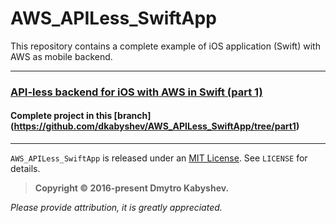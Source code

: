# AWS_APILess_SwiftApp
This repository contains a complete example of iOS application (Swift) with AWS as mobile backend.

------------------------

### [API-less backend for iOS with AWS in Swift (part 1)](https://medium.com/@dkabyshev/api-less-backend-for-ios-with-aws-in-swift-part-1-cf230f080af5#.ahbzwl3ps)
#### Complete project in this [branch] (https://github.com/dkabyshev/AWS_APILess_SwiftApp/tree/part1)

------------------------

`AWS_APILess_SwiftApp` is released under an [MIT License][mitLink]. See `LICENSE` for details.

>**Copyright &copy; 2016-present Dmytro Kabyshev.**

*Please provide attribution, it is greatly appreciated.*

[mitLink]:http://opensource.org/licenses/MIT
